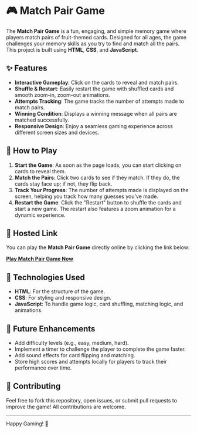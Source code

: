 # 🎮 Match Pair Game

The **Match Pair Game** is a fun, engaging, and simple memory game where players match pairs of fruit-themed cards. Designed for all ages, the game challenges your memory skills as you try to find and match all the pairs. This project is built using **HTML**, **CSS**, and **JavaScript**.

## ✨ Features
- **Interactive Gameplay**: Click on the cards to reveal and match pairs.
- **Shuffle & Restart**: Easily restart the game with shuffled cards and smooth zoom-in, zoom-out animations.
- **Attempts Tracking**: The game tracks the number of attempts made to match pairs.
- **Winning Condition**: Displays a winning message when all pairs are matched successfully.
- **Responsive Design**: Enjoy a seamless gaming experience across different screen sizes and devices.

## 🚀 How to Play
1. **Start the Game**: As soon as the page loads, you can start clicking on cards to reveal them.
2. **Match the Pairs**: Click two cards to see if they match. If they do, the cards stay face up; if not, they flip back.
3. **Track Your Progress**: The number of attempts made is displayed on the screen, helping you track how many guesses you’ve made.
4. **Restart the Game**: Click the "Restart" button to shuffle the cards and start a new game. The restart also features a zoom animation for a dynamic experience.
## 🔗 Hosted Link
You can play the **Match Pair Game** directly online by clicking the link below:

[**Play Match Pair Game Now**](https://jessicadollz.github.io/Match-Pair-JS/)

## 📂 Technologies Used
- **HTML**: For the structure of the game.
- **CSS**: For styling and responsive design.
- **JavaScript**: To handle game logic, card shuffling, matching logic, and animations.

## 🎯 Future Enhancements
- Add difficulty levels (e.g., easy, medium, hard).
- Implement a timer to challenge the player to complete the game faster.
- Add sound effects for card flipping and matching.
- Store high scores and attempts locally for players to track their performance over time.

## 🤝 Contributing
Feel free to fork this repository, open issues, or submit pull requests to improve the game! All contributions are welcome.

---

Happy Gaming! 🎉
